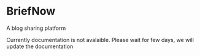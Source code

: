 # BriefNow
A blog sharing platform

Currently documentation is not avalaible. Please wait for few days, we will update the documentation